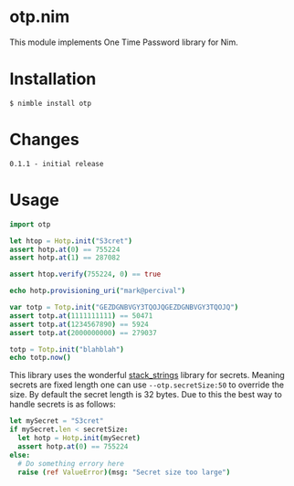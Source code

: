 # otp.nim

This module implements One Time Password library for Nim.


Installation
============

    $ nimble install otp

Changes
=======

    0.1.1 - initial release

Usage
=====
```nim
import otp

let htop = Hotp.init("S3cret")
assert hotp.at(0) == 755224
assert hotp.at(1) == 287082

assert htop.verify(755224, 0) == true

echo hotp.provisioning_uri("mark@percival")

var totp = Totp.init("GEZDGNBVGY3TQOJQGEZDGNBVGY3TQOJQ")
assert totp.at(1111111111) == 50471
assert totp.at(1234567890) == 5924
assert totp.at(2000000000) == 279037

totp = Totp.init("blahblah")
echo totp.now()
```

This library uses the wonderful [stack_strings](https://github.com/termermc/nim-stack-strings) library for secrets.
Meaning secrets are fixed length one can use `--otp.secretSize:50` to override the size.
By default the secret length is 32 bytes.
Due to this the best way to handle secrets is as follows:
```nim
let mySecret = "S3cret"
if mySecret.len < secretSize:
  let hotp = Hotp.init(mySecret)
  assert hotp.at(0) == 755224
else:
  # Do something errory here
  raise (ref ValueError)(msg: "Secret size too large")
```
